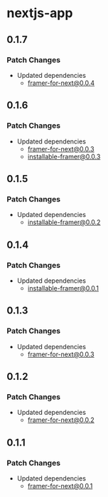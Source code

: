 # nextjs-app

## 0.1.7

### Patch Changes

-   Updated dependencies
    -   framer-for-next@0.0.4

## 0.1.6

### Patch Changes

-   Updated dependencies
    -   framer-for-next@0.0.3
    -   installable-framer@0.0.3

## 0.1.5

### Patch Changes

-   Updated dependencies
    -   installable-framer@0.0.2

## 0.1.4

### Patch Changes

-   Updated dependencies
    -   installable-framer@0.0.1

## 0.1.3

### Patch Changes

-   Updated dependencies
    -   framer-for-next@0.0.3

## 0.1.2

### Patch Changes

-   Updated dependencies
    -   framer-for-next@0.0.2

## 0.1.1

### Patch Changes

-   Updated dependencies
    -   framer-for-next@0.0.1
